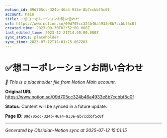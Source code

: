 ```yaml
---
notion_id: 09d705cc-324b-46a4-933e-8b7ccbbf5c0f
account: Main
title: ✅想コーポレーションお問い合わせ
url: https://www.notion.so/09d705cc324b46a4933e8b7ccbbf5c0f
created_time: 2023-09-30T02:52:00.000Z
last_edited_time: 2023-12-21T14:40:00.000Z
sync_status: placeholder
sync_time: 2025-07-12T15:01:15.067203
---
```


# ✅想コーポレーションお問い合わせ

*🔄 This is a placeholder file from Notion Main account.*

**Original URL**: https://www.notion.so/09d705cc324b46a4933e8b7ccbbf5c0f

**Status**: Content will be synced in a future update.

**Page ID**: `09d705cc-324b-46a4-933e-8b7ccbbf5c0f`

---

*Generated by Obsidian-Notion sync at 2025-07-12 15:01:15*
